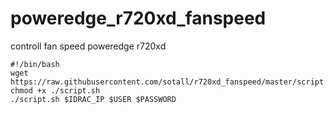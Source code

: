 # poweredge_r720xd_fanspeed
controll fan speed poweredge r720xd


```
#!/bin/bash
wget https://raw.githubusercontent.com/sotall/r720xd_fanspeed/master/script.sh
chmod +x ./script.sh
./script.sh $IDRAC_IP $USER $PASSWORD
```